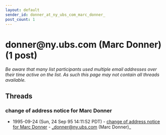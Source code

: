 ```yaml
---
layout: default
sender_id: donner_at_ny_ubs_com_marc_donner_
post_count: 1
---
```


# donner<span>@</span>ny.ubs.com (Marc Donner) (1 post)

_Be aware that many list participants used multiple email addresses over their time active on the list. As such this page may not contain all threads available._

## Threads

### change of address notice for Marc Donner
+ 1995-09-24 (Sun, 24 Sep 95 14:11:52 PDT) - [change of address notice for Marc Donner](/archive/1995/09/7ae597c21db177d7438c1a82fe1677903ffd412496effd63f029fc2a55e9367d) - _donner@ny.ubs.com (Marc Donner)_

